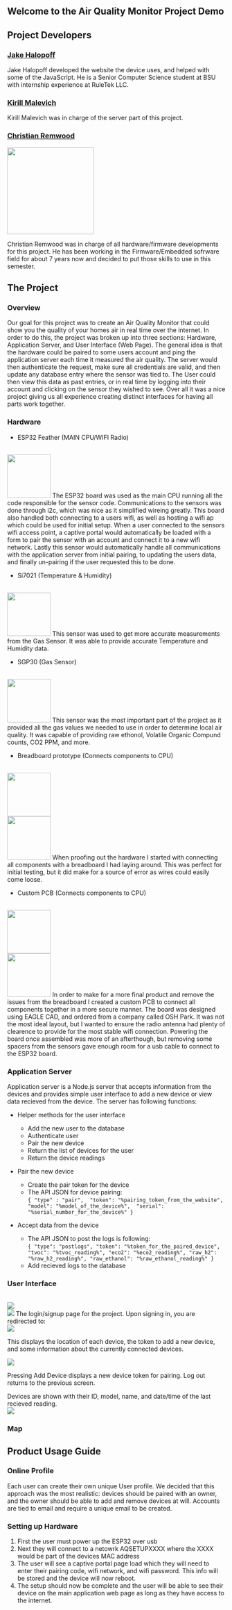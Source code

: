 ## Welcome to the Air Quality Monitor Project Demo

## Project Developers

### [Jake Halopoff](https://github.com/kirmal-mal/sd-server/tree/main/views/pages)

Jake Halopoff developed the website the device uses, and helped with some of the JavaScript. He is a Senior Computer Science student at BSU with internship experience at RuleTek LLC. 

### [Kirill Malevich](https://github.com/kirmal-mal)
Kirill Malevich was in charge of the server part of this project.

### [Christian Remwood](https://github.com/ChristianRemwood)
<img src ="https://instagram.fboi1-1.fna.fbcdn.net/v/t51.2885-15/sh0.08/e35/s640x640/120220428_171931904531356_5192354416253353930_n.jpg?_nc_ht=instagram.fboi1-1.fna.fbcdn.net&_nc_cat=104&_nc_ohc=XwSUQFCIlW8AX_4PN0T&tp=1&oh=8dd6a293b01e79100104b9c6a50c5258&oe=5FF71F0D" width="200" height="200" />

Christian Remwood was in charge of all hardware/firmware developments for this project. He has been working in the Firmware/Embedded sofrware field for about 7 years now and decided to put those skills to use in this semester. 

## The Project

### Overview
Our goal for this project was to create an Air Quality Monitor that could show you the quality of your homes air in real time over the internet. In order to do this, the project was broken up into three sections: Hardware, Application Server, and User Interface (Web Page). The general idea is that the hardware could be paired to some users account and ping the application server each time it measured the air quality. The server would then authenticate the request, make sure all credentials are valid, and then update any database entry where the sensor was tied to. The User could then view this data as past entries, or in real time by logging into their account and clicking on the sensor they wished to see. Over all it was a nice project giving us all experience creating distinct interfaces for having all parts work together. 

### Hardware

- ESP32 Feather (MAIN CPU/WIFI Radio)

<br />
<img src ="https://cdn-shop.adafruit.com/1200x900/3405-06.jpg" width="100" height="100" />
The ESP32 board was used as the main CPU running all the code responsible for the sensor code. Communications to the sensors was done through i2c, which was nice as it simplified wireing greatly. This board also handled both connecting to a users wifi, as well as hosting a wifi ap which could be used for initial setup. When a user connected to the sensors wifi access point, a captive portal would automatically be loaded with a form to pair the sensor with an account and connect it to a new wifi network. Lastly this sensor would automatically handle all communications with the application server from initial pairing, to updating the users data, and finally un-pairing if the user requested this to be done. 


<br />

- Si7021 (Temperature & Humidity)

<br />
<img src ="https://cdn-shop.adafruit.com/1200x900/3251-04.jpg" width="100" height="100" />
This sensor was used to get more accurate measurements from the Gas Sensor. It was able to provide accurate Temperature and Humidity data. 

<br />

- SGP30 (Gas Sensor)

<br />
<img src ="https://cdn-shop.adafruit.com/1200x900/3709-03.jpg" width="100" height="100" />
This sensor was the most important part of the project as it provided all the gas values we needed to use in order to determine local air quality. It was capable of providing raw ethonol, Volatile Organic Compund counts, CO2 PPM, and more. 

<br />

- Breadboard prototype (Connects components to CPU)

<br />
<img src ="https://media.discordapp.net/attachments/747919849220735017/784868204299550760/Screenshot_20201205-124536.png" width="100" height="100" />
<br />
<img src ="https://media.discordapp.net/attachments/747919849220735017/784867736651169833/PXL_20201123_232635134.jpg" width="100" height="100" />
When proofing out the hardware I started with connecting all components with a breadboard I had laying around. This was perfect for initial testing, but it did make for a source of error as wires could easily come loose. 

<br />

- Custom PCB (Connects components to CPU)

<br />
<img src ="https://media.discordapp.net/attachments/747919849220735017/784867614131617792/20201123_161811.jpg" width="100" height="100" />
<br />
<img src ="https://media.discordapp.net/attachments/747919849220735017/784867809095188510/PXL_20201123_233023795.jpg" width="100" height="100" />
In order to make for a more final product and remove the issues from the breadboard I created a custom PCB to connect all components together in a more secure manner. The board was designed using EAGLE CAD, and ordered from a company called OSH Park. It was not the most ideal layout, but I wanted to ensure the radio antenna had plenty of clearence to provide for the most stable wifi connection. Powering the board once assembled was more of an afterthough, but removing some spacers from the sensors gave enough room for a usb cable to connect to the ESP32 board. 

### Application Server
Application server is a Node.js server that accepts information from the devices and provides simple user interface to add a new device or view data recieved from the device.
The server has following functions:
- Helper methods for the user interface
  - Add the new user to the database
  - Authenticate user
  - Pair the new device
  - Return the list of devices for the user
  - Return the device readings
- Pair the new device
  - Create the pair token for the device
  - The API JSON for device pairing:<br/>
  `{
    "type" : "pair", 
    "token": "%pairing_token_from_the_website", 
    "model": "%model_of_the_device%", 
    "serial": "%serial_number_for_the_device%"
  }`
  
- Accept data from the device
  - The API JSON to post the logs is following:<br/>
  `{
    "type": "postlogs",
    "token": "%token_for_the_paired_device",
    "tvoc": "%tvoc_reading%",
    "eco2": "%eco2_reading%",
    "raw_h2": "%raw_h2_reading%",
    "raw_ethanol": "%raw_ethanol_reading%"
  }`
  - Add recieved logs to the database
### User Interface

<br />
<img src ="https://cdn.discordapp.com/attachments/784915386151731251/784997681255940116/unknown.png" />
<br />
<img src ="https://media.discordapp.net/attachments/784915386151731251/784998011142012988/unknown.png?width=266&height=338" />
The login/signup page for the project. Upon signing in, you are redirected to:
<br />
<img src ="https://media.discordapp.net/attachments/784915386151731251/785000719296102400/unknown.png" />

This displays the location of each device, the token to add a new device, and some information about the currently connected devices.

<img src = "https://cdn.discordapp.com/attachments/784915386151731251/785000796370108466/unknown.png" />

Pressing Add Device displays a new device token for pairing. Log out returns to the previous screen. 

Devices are shown with their ID, model, name, and date/time of the last recieved reading.  
<img src = "https://cdn.discordapp.com/attachments/784915386151731251/785000888234278912/unknown.png" />

### Map

## Product Usage Guide

### Online Profile

Each user can create their own unique User profile. We decided that this approach was the most realistic: devices should be paired with an owner, and the owner should be able to add and remove devices at will. Accounts are tied to email and require a unique email to be created. 

### Setting up Hardware 

1. First the user must power up the ESP32 over usb
2. Next they will connect to a netowrk AQSETUPXXXX where the XXXX would be part of the devices MAC address
3. The user will see a captive portal page load which they will need to enter their pairing code, wifi network, and wifi password. This info will be stored and the device will now reboot.
4. The setup should now be complete and the user will be able to see their device on the main application web page as long as they have access to the internet. 